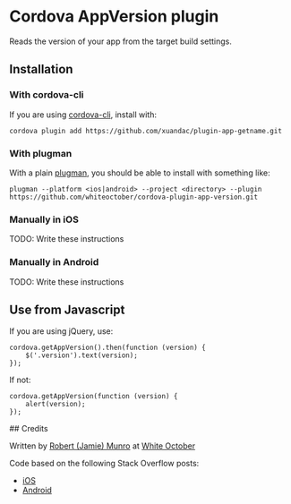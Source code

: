 # Cordova AppVersion plugin

Reads the version of your app from the target build settings.

## Installation

### With cordova-cli

If you are using [cordova-cli](https://github.com/apache/cordova-cli), install
with:

    cordova plugin add https://github.com/xuandac/plugin-app-getname.git

### With plugman

With a plain [plugman](https://github.com/apache/cordova-plugman), you should be
able to install with something like:

    plugman --platform <ios|android> --project <directory> --plugin https://github.com/whiteoctober/cordova-plugin-app-version.git

### Manually in iOS

TODO: Write these instructions

### Manually in Android

TODO: Write these instructions

## Use from Javascript

If you are using jQuery, use:

    cordova.getAppVersion().then(function (version) {
        $('.version').text(version);
    });

If not:

    cordova.getAppVersion(function (version) {
        alert(version);
    });

## Credits

Written by [Robert (Jamie) Munro](http://twitter.com/rjmunro) at
[White October](http://whiteoctober.co.uk/)

Code based on the following Stack Overflow posts:

* [iOS](http://stackoverflow.com/a/14713364/3408)
* [Android](http://stackoverflow.com/a/3637686/3408)
